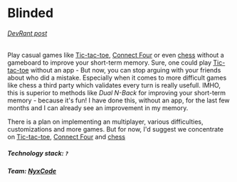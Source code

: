 # Blinded 
###### [DevRant post](https://devrant.com/collabs/1327082/blinded-train-your-short-term-memory-by-playing-games)
Play casual games like [Tic-tac-toe](https://en.wikipedia.org/wiki/Tic-tac-toe), [Connect Four](https://en.wikipedia.org/wiki/Connect_Four) or even [chess](https://en.wikipedia.org/wiki/Chess) without a gameboard to improve your short-term memory.
Sure, one could play [Tic-tac-toe](https://en.wikipedia.org/wiki/Tic-tac-toe) without an app - But now, you can stop arguing with your friends about who did a mistake. Especially when it comes to more difficult games like chess a third party which validates every turn is really usefull.
IMHO, this is superior to methods like *Dual N-Back* for improving your short-term memory - because it's fun! I have done this, without an app, for the last few months and I can already see an improvement in my memory.

There is a plan on implementing an multiplayer, various difficulties, customizations and more games. But for now, I'd suggest we concentrate on [Tic-tac-toe](https://en.wikipedia.org/wiki/Tic-tac-toe), [Connect Four](https://en.wikipedia.org/wiki/Connect_Four) and [chess](https://en.wikipedia.org/wiki/Chess)

##### Technology stack: *`?`*

##### Team: *[NyxCode](https://github.com/NyxCode)*

